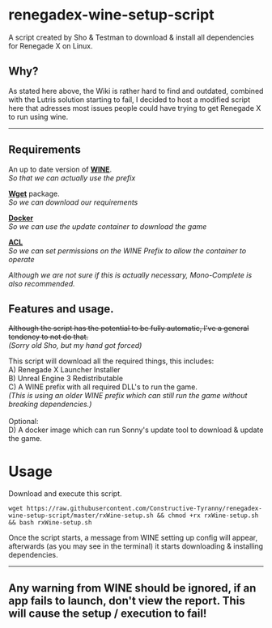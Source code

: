 # renegadex-wine-setup-script
A script created by Sho & Testman to download & install all dependencies for Renegade X on Linux.

## Why?
As stated here above, the Wiki is rather hard to find and outdated, combined with the Lutris solution starting to fail, I decided to host a modified script here that adresses most issues people could have trying to get Renegade X to run using wine.

---
## Requirements
An up to date version of **[WINE](https://wiki.winehq.org/Download)**.  
*So that we can actually use the prefix*  

**[Wget](https://www.gnu.org/software/wget/)** package.  
*So we can download our requirements*  

**[Docker](https://docs.docker.com/engine/install/)**  
*So we can use the update container to download the game*  

**[ACL](https://wiki.archlinux.org/title/Access_Control_Lists)**  
*So we can set permissions on the WINE Prefix to allow the container to operate*  

*Although we are not sure if this is actually necessary, Mono-Complete is also recommended.*


## Features and usage.
~~Although the script has the potential to be fully automatic, I've a general tendency to not do that.~~  
*(Sorry old Sho, but my hand got forced)*  

This script will download all the required things, this includes:  
A) Renegade X Launcher Installer  
B) Unreal Engine 3 Redistributable  
C) A WINE prefix with all required DLL's to run the game.   
*(This is using an older WINE prefix which can still run the game without breaking dependencies.)*  
<br>
Optional:  
D) A docker image which can run Sonny's update tool to download & update the game.  

# Usage  
Download and execute this script.
```shell
wget https://raw.githubusercontent.com/Constructive-Tyranny/renegadex-wine-setup-script/master/rxWine-setup.sh && chmod +rx rxWine-setup.sh && bash rxWine-setup.sh
```  
Once the script starts, a message from WINE setting up config will appear, afterwards (as you may see in the terminal) it starts downloading & installing dependencies.   

----
## **Any warning from WINE should be ignored, if an app fails to launch, don't view the report. This will cause the setup / execution to fail!**